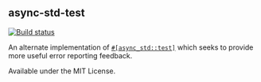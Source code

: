 ## async-std-test

<a href="https://github.com/ammongit/async-std-test/actions?query=workflow%3A%22Build%22">
  <img src="https://github.com/ammongit/async-std-test/workflows/Build/badge.svg"
       alt="Build status">
</a>

An alternate implementation of [`#[async_std::test]`](https://docs.rs/async-std/latest/async_std/attr.test.html) which seeks to provide more useful error reporting feedback.

Available under the MIT License.
